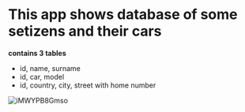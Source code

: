 # This app shows database of some setizens and their cars

**contains 3 tables**
* id, name, surname
* id, car, model
* id, country, city, street with home number

![iMWYPB8Gmso](https://user-images.githubusercontent.com/86290623/204145876-a5259a47-9500-4400-ba18-d5868b86e575.jpg)
